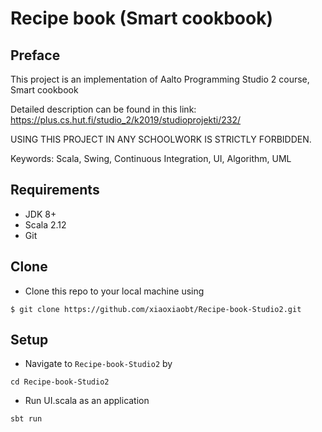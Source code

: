 # Recipe book (Smart cookbook)

## Preface

This project is an implementation of Aalto Programming Studio 2 course, Smart cookbook

Detailed description can be found in this link: 
https://plus.cs.hut.fi/studio_2/k2019/studioprojekti/232/

USING THIS PROJECT IN ANY SCHOOLWORK IS STRICTLY FORBIDDEN.

Keywords: Scala, Swing, Continuous Integration, UI, Algorithm, UML

## Requirements

- JDK 8+
- Scala 2.12
- Git

## Clone

- Clone this repo to your local machine using 

```shell
$ git clone https://github.com/xiaoxiaobt/Recipe-book-Studio2.git
```
## Setup

- Navigate to `Recipe-book-Studio2` by
```shell
cd Recipe-book-Studio2
```
- Run UI.scala as an application
```shell
sbt run
```
